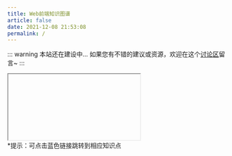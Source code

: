 ```yaml
---
title: Web前端知识图谱
article: false
date: 2021-12-08 21:53:08
permalink: /
---
```


::: warning
本站还在建设中...
如果您有不错的建议或资源，欢迎在这个[讨论区](https://github.com/xugaoyi/web-learn/discussions)留言~
:::

<iframe id="home_map" :src="$withBase('/markmap/00.Index.html')"></iframe>
<div class="small-tip">*提示：可点击蓝色链接跳转到相应知识点</div>
